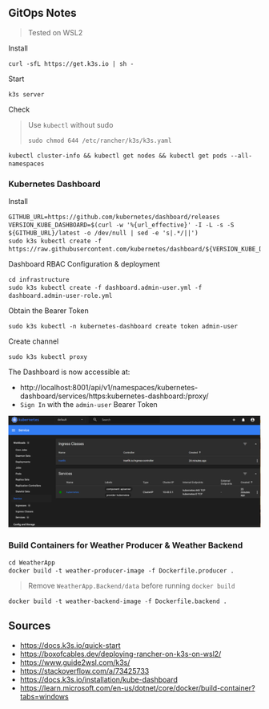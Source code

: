 ## GitOps Notes

>  Tested on WSL2

Install 

```
curl -sfL https://get.k3s.io | sh -
```

Start

```
k3s server 
```

Check

>  Use `kubectl` without sudo
>
> ```
> sudo chmod 644 /etc/rancher/k3s/k3s.yaml
> ```

```
kubectl cluster-info && kubectl get nodes && kubectl get pods --all-namespaces
```

### Kubernetes Dashboard

Install

```
GITHUB_URL=https://github.com/kubernetes/dashboard/releases
VERSION_KUBE_DASHBOARD=$(curl -w '%{url_effective}' -I -L -s -S ${GITHUB_URL}/latest -o /dev/null | sed -e 's|.*/||')
sudo k3s kubectl create -f https://raw.githubusercontent.com/kubernetes/dashboard/${VERSION_KUBE_DASHBOARD}/aio/deploy/recommended.yaml
```

Dashboard RBAC Configuration & deployment

```
cd infrastructure
sudo k3s kubectl create -f dashboard.admin-user.yml -f dashboard.admin-user-role.yml
```

Obtain the Bearer Token

```
sudo k3s kubectl -n kubernetes-dashboard create token admin-user
```

Create channel

```
sudo k3s kubectl proxy
```

The Dashboard is now accessible at:

- http://localhost:8001/api/v1/namespaces/kubernetes-dashboard/services/https:kubernetes-dashboard:/proxy/
- `Sign In` with the `admin-user` Bearer Token

![image-20230417192708488](.img/image-20230417192708488.png)

### Build Containers for Weather Producer & Weather Backend

```
cd WeatherApp
docker build -t weather-producer-image -f Dockerfile.producer .
```

> Remove `WeatherApp.Backend/data` before running `docker build`





```
docker build -t weather-backend-image -f Dockerfile.backend .
```



## Sources

* https://docs.k3s.io/quick-start
* https://boxofcables.dev/deploying-rancher-on-k3s-on-wsl2/
* https://www.guide2wsl.com/k3s/
* https://stackoverflow.com/a/73425733
* https://docs.k3s.io/installation/kube-dashboard
* https://learn.microsoft.com/en-us/dotnet/core/docker/build-container?tabs=windows